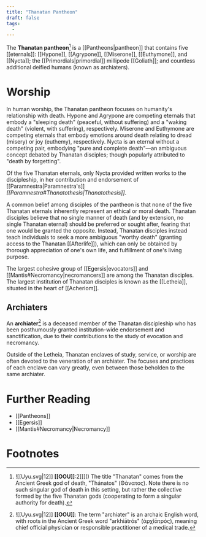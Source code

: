 ```yaml
---
title: "Thanatan Pantheon"
draft: false
tags:
  - 
---
```


The **Thanatan pantheon**[^thano] is a [[Pantheons|pantheon]] that contains five [[eternals]]: [[Hypone]], [[Agrypone]], [[Miserone]], [[Euthymone]], and [[Nycta]]; the [[Primordials|primordial]] millipede [[Goliath]]; and countless additional deified humans (known as archiaters). 

# Worship
In human worship, the Thanatan pantheon focuses on humanity's relationship with death. Hypone and Agrypone are competing eternals that embody a "sleeping death" (peaceful, without suffering) and a "waking death" (violent, with suffering), respectively. Miserone and Euthymone are competing eternals that embody emotions around death relating to dread (misery) or joy (euthemy), respectively. Nycta is an eternal without a competing pair, embodying "pure and complete death"—an ambiguous concept debated by Thanatan disciples; though popularly attributed to "death by forgetting".

Of the five Thanatan eternals, only Nycta provided written works to the discipleship, in her contribution and endorsement of [[Paramnestra|Paramnestra's]] *[[Paramnestra#Thanatothesis|Thanatothesis]]*.

A common belief among disciples of the pantheon is that none of the five Thanatan eternals inherently represent an ethical or moral death. Thanatan disciples believe that no single manner of death (and by extension, no single Thanatan eternal) should be preferred or sought after, fearing that one would be granted the opposite. Instead, Thanatan disciples instead teach individuals to seek a more ambiguous "worthy death" (granting access to the Thanatan [[Afterlife]]), which can only be obtained by thorough appreciation of one's own life, and fulfillment of one's living purpose.

The largest cohesive group of [[Egersis|evocators]] and [[Mantis#Necromancy|necromancers]] are among the Thanatan disciples. The largest institution of Thanatan disciples is known as the [[Letheia]], situated in the heart of [[Acheriom]].

## Archiaters
An **archiater**[^arc] is a deceased member of the Thanatan discipleship who has been posthumously granted institution-wide endorsement and sanctification, due to their contributions to the study of evocation and necromancy. 

Outside of the Letheia, Thanatan enclaves of study, service, or worship are often devoted to the veneration of an archiater. The focuses and practices of each enclave can vary greatly, even between those beholden to the same archiater.

# Further Reading
- [[Pantheons]]
- [[Egersis]]
- [[Mantis#Necromancy|Necromancy]]

# Footnotes
[^thano]: ![[Uyu.svg|12]] **[[OOU]]**:2]]](<OOU>) The title "Thanatan" comes from the Ancient Greek god of death, "Thánatos" (Θάνατος). Note there is no such singular god of death in this setting, but rather the collective formed by the five Thanatan gods (cooperating to form a singular authority for death). 

[^arc]: ![[Uyu.svg|12]] **[[OOU]]**: The term "archiater" is an archaic English word, with roots in the Ancient Greek word "arkhiātrós" (ἀρχῐᾱτρός), meaning chief official physician or responsible practitioner of a medical trade.